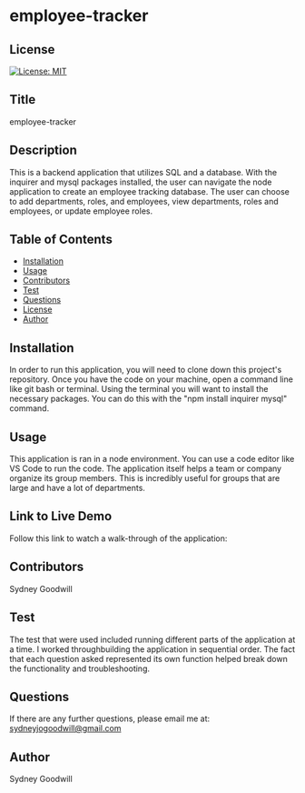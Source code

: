 # employee-tracker

 ## License
  [![License: MIT](https://img.shields.io/badge/License-IPL%201.0-blue.svg)](https://opensource.org/licenses/IPL-1.0)

  ## Title
  employee-tracker

  ## Description
  This is a backend application that utilizes SQL and a database. With the inquirer and mysql packages installed, the user can navigate the node application to create an employee tracking database. The user can choose to add departments, roles, and employees, view departments, roles and employees, or update employee roles.

  ## Table of Contents
  * [Installation](#install)
  * [Usage](#usage)
  * [Contributors](#contributors)
  * [Test](#test)
  * [Questions](#questions)
  * [License](#license)
  * [Author](#author)
  
  ## Installation
  In order to run this application, you will need to clone down this project's repository. Once you have the code on your machine, open a command line like git bash or terminal. Using the terminal you will want to install the necessary packages. You can do this with the "npm install inquirer mysql" command.

  ## Usage
  This application is ran in a node environment. You can use a code editor like VS Code to run the code. The application itself helps a team or company organize its group members. This is incredibly useful for groups that are large and have a lot of departments.

  ## Link to Live Demo
  Follow this link to watch a walk-through of the application:
  

  ## Contributors
  Sydney Goodwill

  ## Test
  The test that were used included running different parts of the application at a time. I worked throughbuilding the application in sequential order. The fact that each question asked represented its own function helped break down the functionality and troubleshooting.

  ## Questions
  If there are any further questions, please email me at: sydneyjogoodwill@gmail.com

  ## Author
  Sydney Goodwill 

